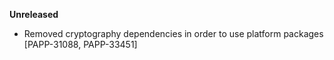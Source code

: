 **Unreleased**
* Removed cryptography dependencies in order to use platform packages [PAPP-31088, PAPP-33451]